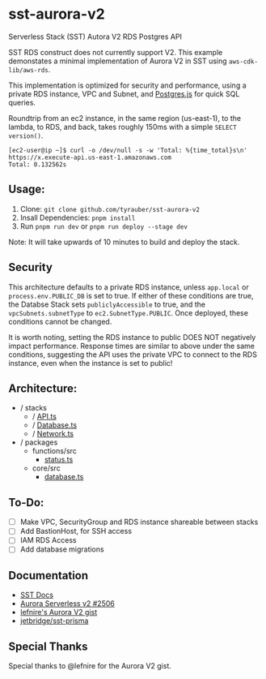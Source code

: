 # sst-aurora-v2
Serverless Stack (SST) Autora V2 RDS Postgres API

SST RDS construct does not currently support V2. This example demonstates a minimal implementation of Aurora V2 in SST using `aws-cdk-lib/aws-rds`.

This implementation is optimized for security and performance, using a private RDS instance, VPC and Subnet, and [Postgres.js](https://github.com/porsager/postgres) for quick SQL queries.

Roundtrip from an ec2 instance, in the same region (us-east-1), to the lambda, to RDS, and back, takes roughly 150ms with a simple `SELECT version()`.

``````
[ec2-user@ip ~]$ curl -o /dev/null -s -w 'Total: %{time_total}s\n'  https://x.execute-api.us-east-1.amazonaws.com
Total: 0.132562s
``````

## Usage:

1. Clone: `git clone github.com/tyrauber/sst-aurora-v2`
2. Insall Dependencies: `pnpm install`
3. Run `pnpm run dev` or `pnpm run deploy --stage dev`

Note: It will take upwards of 10 minutes to build and deploy the stack.

## Security

This architecture defaults to a private RDS instance, unless `app.local` or `process.env.PUBLIC_DB` is set to true. If either of these conditions are true, the Databse Stack sets `publiclyAccessible` to true, and the `vpcSubnets.subnetType` to `ec2.SubnetType.PUBLIC`. Once deployed, these conditions cannot be changed.

It is worth noting, setting the RDS instance to public DOES NOT negatively impact performance. Response times are similar to above under the same conditions, suggesting the API uses the private VPC to connect to the RDS instance, even when the instance is set to public!

## Architecture:

- / stacks
  - / [API.ts](stacks/API.ts)
  - / [Database.ts](stacks/Database.ts)
  - / [Network.ts](stacks/Network.ts)
- / packages
  - functions/src
    - [status.ts](packages/functions/src/status.ts)
  - core/src
    - [database.ts](packages/core/src/database.ts)

## To-Do:

- [ ] Make VPC, SecurityGroup and RDS instance shareable between stacks
- [ ] Add BastionHost, for SSH access
- [ ] IAM RDS Access
- [ ] Add database migrations

## Documentation

- [SST Docs](https://docs.sst.dev/)
- [Aurora Serverless v2 #2506](https://github.com/serverless-stack/sst/issues/2506)
- [lefnire's Aurora V2 gist](https://gist.github.com/lefnire/dff175eabdcaec8fdf15c6acfb5bd3e1)
- [jetbridge/sst-prisma](https://github.com/jetbridge/sst-prisma)

## Special Thanks

Special thanks to @lefnire for the Aurora V2 gist.